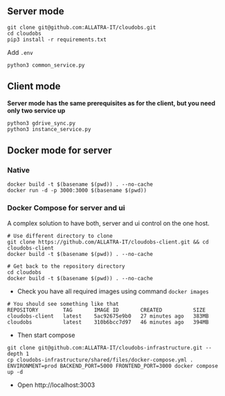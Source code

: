 ## Server mode
```
git clone git@github.com:ALLATRA-IT/cloudobs.git
cd cloudobs
pip3 install -r requirements.txt
```
Add `.env`
```
python3 common_service.py
```

## Client mode
**Server mode has the same prerequisites as for the client, but you need only two service up**
```
python3 gdrive_sync.py
python3 instance_service.py
```

## Docker mode for server
### Native
```
docker build -t $(basename $(pwd)) . --no-cache
docker run -d -p 3000:3000 $(basename $(pwd))
```

### Docker Compose for server and ui
A complex solution to have both, server and ui control on the one host.

```
# Use different directory to clone
git clone https://github.com/ALLATRA-IT/cloudobs-client.git && cd cloudobs-client
docker build -t $(basename $(pwd)) . --no-cache
```
```
# Get back to the repository directory
cd cloudobs
docker build -t $(basename $(pwd)) . --no-cache
```

* Check you have all required images using command `docker images`
```
# You should see something like that
REPOSITORY        TAG       IMAGE ID       CREATED          SIZE
cloudobs-client   latest    5ac92675e9b0   27 minutes ago   383MB
cloudobs          latest    310b6bcc7d97   46 minutes ago   394MB
```

* Then start compose
```
git clone git@github.com:ALLATRA-IT/cloudobs-infrastructure.git --depth 1
cp cloudobs-infrastructure/shared/files/docker-compose.yml .
ENVIRONMENT=prod BACKEND_PORT=5000 FRONTEND_PORT=3000 docker compose up -d
```
* Open http://localhost:3003

